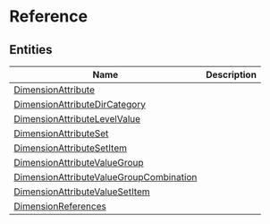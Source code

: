 
# Reference


## Entities

|Name|Description|
|---|---|
|[DimensionAttribute](DimensionAttribute.cdm.json)||
|[DimensionAttributeDirCategory](DimensionAttributeDirCategory.cdm.json)||
|[DimensionAttributeLevelValue](DimensionAttributeLevelValue.cdm.json)||
|[DimensionAttributeSet](DimensionAttributeSet.cdm.json)||
|[DimensionAttributeSetItem](DimensionAttributeSetItem.cdm.json)||
|[DimensionAttributeValueGroup](DimensionAttributeValueGroup.cdm.json)||
|[DimensionAttributeValueGroupCombination](DimensionAttributeValueGroupCombination.cdm.json)||
|[DimensionAttributeValueSetItem](DimensionAttributeValueSetItem.cdm.json)||
|[DimensionReferences](DimensionReferences.cdm.json)||
